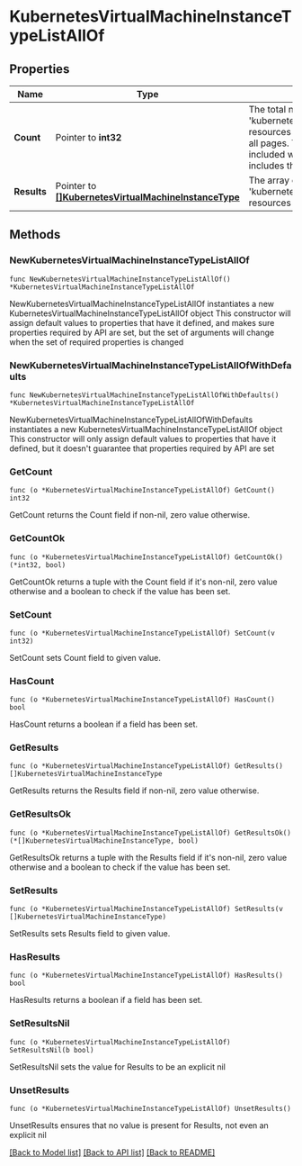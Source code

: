 # KubernetesVirtualMachineInstanceTypeListAllOf

## Properties

Name | Type | Description | Notes
------------ | ------------- | ------------- | -------------
**Count** | Pointer to **int32** | The total number of &#39;kubernetes.VirtualMachineInstanceType&#39; resources matching the request, accross all pages. The &#39;Count&#39; attribute is included when the HTTP GET request includes the &#39;$inlinecount&#39; parameter. | [optional] 
**Results** | Pointer to [**[]KubernetesVirtualMachineInstanceType**](kubernetes.VirtualMachineInstanceType.md) | The array of &#39;kubernetes.VirtualMachineInstanceType&#39; resources matching the request. | [optional] 

## Methods

### NewKubernetesVirtualMachineInstanceTypeListAllOf

`func NewKubernetesVirtualMachineInstanceTypeListAllOf() *KubernetesVirtualMachineInstanceTypeListAllOf`

NewKubernetesVirtualMachineInstanceTypeListAllOf instantiates a new KubernetesVirtualMachineInstanceTypeListAllOf object
This constructor will assign default values to properties that have it defined,
and makes sure properties required by API are set, but the set of arguments
will change when the set of required properties is changed

### NewKubernetesVirtualMachineInstanceTypeListAllOfWithDefaults

`func NewKubernetesVirtualMachineInstanceTypeListAllOfWithDefaults() *KubernetesVirtualMachineInstanceTypeListAllOf`

NewKubernetesVirtualMachineInstanceTypeListAllOfWithDefaults instantiates a new KubernetesVirtualMachineInstanceTypeListAllOf object
This constructor will only assign default values to properties that have it defined,
but it doesn't guarantee that properties required by API are set

### GetCount

`func (o *KubernetesVirtualMachineInstanceTypeListAllOf) GetCount() int32`

GetCount returns the Count field if non-nil, zero value otherwise.

### GetCountOk

`func (o *KubernetesVirtualMachineInstanceTypeListAllOf) GetCountOk() (*int32, bool)`

GetCountOk returns a tuple with the Count field if it's non-nil, zero value otherwise
and a boolean to check if the value has been set.

### SetCount

`func (o *KubernetesVirtualMachineInstanceTypeListAllOf) SetCount(v int32)`

SetCount sets Count field to given value.

### HasCount

`func (o *KubernetesVirtualMachineInstanceTypeListAllOf) HasCount() bool`

HasCount returns a boolean if a field has been set.

### GetResults

`func (o *KubernetesVirtualMachineInstanceTypeListAllOf) GetResults() []KubernetesVirtualMachineInstanceType`

GetResults returns the Results field if non-nil, zero value otherwise.

### GetResultsOk

`func (o *KubernetesVirtualMachineInstanceTypeListAllOf) GetResultsOk() (*[]KubernetesVirtualMachineInstanceType, bool)`

GetResultsOk returns a tuple with the Results field if it's non-nil, zero value otherwise
and a boolean to check if the value has been set.

### SetResults

`func (o *KubernetesVirtualMachineInstanceTypeListAllOf) SetResults(v []KubernetesVirtualMachineInstanceType)`

SetResults sets Results field to given value.

### HasResults

`func (o *KubernetesVirtualMachineInstanceTypeListAllOf) HasResults() bool`

HasResults returns a boolean if a field has been set.

### SetResultsNil

`func (o *KubernetesVirtualMachineInstanceTypeListAllOf) SetResultsNil(b bool)`

 SetResultsNil sets the value for Results to be an explicit nil

### UnsetResults
`func (o *KubernetesVirtualMachineInstanceTypeListAllOf) UnsetResults()`

UnsetResults ensures that no value is present for Results, not even an explicit nil

[[Back to Model list]](../README.md#documentation-for-models) [[Back to API list]](../README.md#documentation-for-api-endpoints) [[Back to README]](../README.md)


